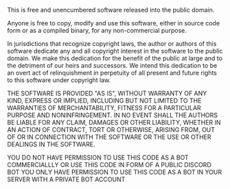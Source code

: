 This is free and unencumbered software released into the public domain.

Anyone is free to copy, modify and use this software,
either in source code form or as a compiled
binary, for any non-commercial purpose.

In jurisdictions that recognize copyright laws, the author or authors
of this software dedicate any and all copyright interest in the
software to the public domain. We make this dedication for the benefit
of the public at large and to the detriment of our heirs and
successors. We intend this dedication to be an overt act of
relinquishment in perpetuity of all present and future rights to this
software under copyright law.

THE SOFTWARE IS PROVIDED "AS IS", WITHOUT WARRANTY OF ANY KIND,
EXPRESS OR IMPLIED, INCLUDING BUT NOT LIMITED TO THE WARRANTIES OF
MERCHANTABILITY, FITNESS FOR A PARTICULAR PURPOSE AND NONINFRINGEMENT.
IN NO EVENT SHALL THE AUTHORS BE LIABLE FOR ANY CLAIM, DAMAGES OR
OTHER LIABILITY, WHETHER IN AN ACTION OF CONTRACT, TORT OR OTHERWISE,
ARISING FROM, OUT OF OR IN CONNECTION WITH THE SOFTWARE OR THE USE OR
OTHER DEALINGS IN THE SOFTWARE.

YOU DO NOT HAVE PERMISSION TO USE THIS CODE AS A BOT COMMERCIALLLY OR USE THIS CODE IN FORM OF A PUBLIC DISCORD BOT
YOU ONLY HAVE PERMISSION TO USE THIS CODE AS A BOT IN YOUR SERVER WITH A PRIVATE BOT ACCOUNT
